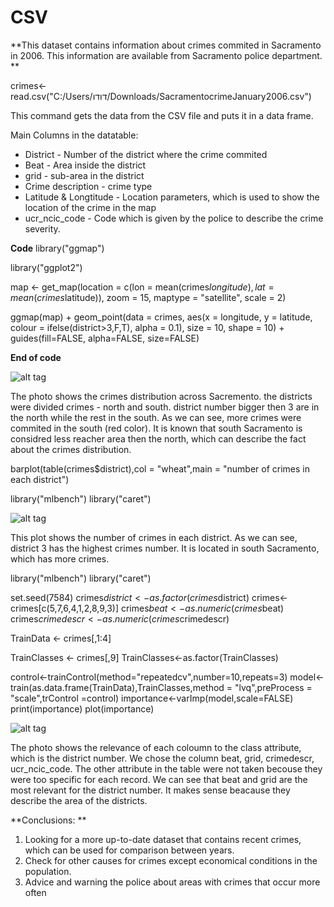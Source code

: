 # CSV


 
**This dataset contains information about crimes commited in Sacramento in 2006. This information are available from Sacramento police department. **

crimes<-read.csv("C:/Users/דודו/Downloads/SacramentocrimeJanuary2006.csv")

This command gets the data from the CSV file and puts it in a data frame.

Main Columns in the datatable:
- District - Number of the district where the crime commited
- Beat - Area inside the district
- grid - sub-area in the district
- Crime description - crime type
- Latitude & Longtitude - Location parameters, which is used to show the location of the crime in the map
- ucr_ncic_code - Code which is given by the police to describe the crime severity.

**Code**
library("ggmap")

library("ggplot2")

map <- get_map(location = c(lon = mean(crimes$longitude), lat = mean(crimes$latitude)), zoom = 15,  maptype = "satellite", scale =  2) 

ggmap(map) +  geom_point(data = crimes, aes(x = longitude, y = latitude, colour = ifelse(district>3,F,T), alpha = 0.1), size = 10, shape = 10) +  guides(fill=FALSE, alpha=FALSE, size=FALSE) 

**End of code**


![alt tag](/pic/North_vs_South.jpg)

The photo shows the crimes distribution across Sacremento. 
the districts were divided crimes - north and south. district number bigger then 3 are in the north while the rest in the south.
As we can see, more crimes were commited in the south (red color). It is known that south Sacramento is considred less reacher area then the north, which can describe the fact about the crimes distribution. 

barplot(table(crimes$district),col = "wheat",main = "number of crimes in each district")

library("mlbench")
library("caret")

![alt tag](/pic/number_of_crimes.jpg)

This plot shows the number of crimes in each district. As we can see, district 3 has the highest crimes number. It is located in south Sacramento, which has more crimes.

library("mlbench")
library("caret")

set.seed(7584)
crimes$district<-as.factor(crimes$district)
crimes<-crimes[c(5,7,6,4,1,2,8,9,3)]
crimes$beat<-as.numeric(crimes$beat)
crimes$crimedescr<-as.numeric(crimes$crimedescr)

TrainData <- crimes[,1:4]

TrainClasses <- crimes[,9]
TrainClasses<-as.factor(TrainClasses)


control<-trainControl(method="repeatedcv",number=10,repeats=3)
model<-train(as.data.frame(TrainData),TrainClasses,method = "lvq",preProcess = "scale",trControl =control)
importance<-varImp(model,scale=FALSE)
print(importance)
plot(importance)

![alt tag](/pic/importance_of_data.jpg)

The photo shows the relevance of each coloumn to the class attribute, which is the district number. 
We chose the column beat, grid, crimedescr, ucr_ncic_code. The other attribute in the table were not taken becouse they were too specific for each record. 
We can see that beat and grid are the most relevant for the district number. It makes sense beacause they describe the area of the districts. 


**Conclusions: **

1. Looking for a more up-to-date dataset that contains recent crimes, which can be used for comparison between years.
2. Check for other causes for crimes except economical conditions in the population.
3. Advice and warning the police about areas with crimes that occur more often






